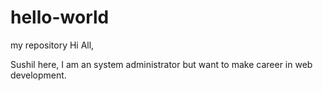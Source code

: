 # hello-world
my repository
Hi All,

Sushil here, I am an system administrator but want to make career in web development.
